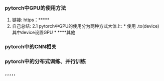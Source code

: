 ###  



### pytorch中GPU的使用方法  
1. 链接: https：*****   
2. 自己总结: 
    2.1 pytorch中GPU的使用分为两种方式大体上: 
        * 使用 .to(device)  其中device设置GPU
        * ****其他  


### pytorch中的CNN相关  



### pytorch中的分布式训练、并行训练
，，，，，